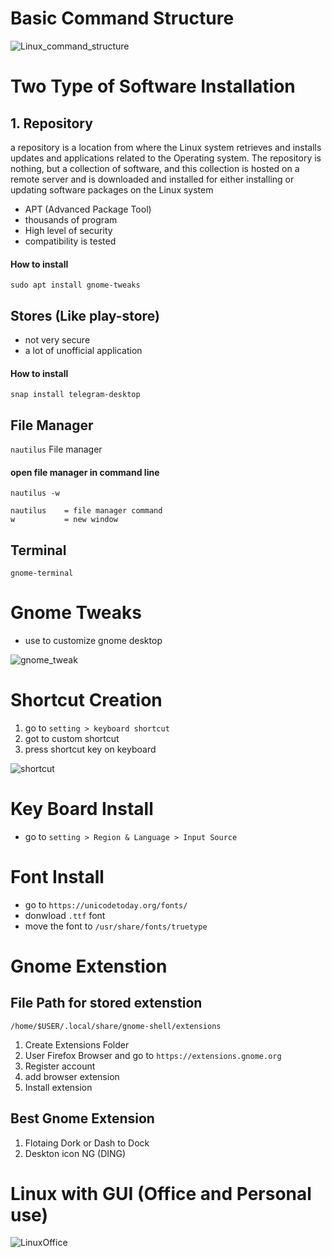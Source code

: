 # Basic Command Structure

![Linux_command_structure](../photo/command_structure.png)


# Two Type of Software Installation

## 1. Repository 


 a repository is a location from where the Linux system retrieves and installs updates and applications related to the Operating system. The repository is nothing, but a collection of software, and this collection is hosted on a remote server and is downloaded and installed for either installing or updating software packages on the Linux system


- APT (Advanced Package Tool)
- thousands of program
- High level of security
- compatibility is tested

#### How to install

```sudo apt install gnome-tweaks```








## Stores (Like play-store)

- not very secure
- a lot of unofficial application

#### How to install

```snap install telegram-desktop```















## File Manager 

`nautilus` File manager

#### open file manager in command line

`nautilus -w`

```
nautilus    = file manager command
w           = new window
```

## Terminal

`gnome-terminal` 


# Gnome Tweaks

- use to customize gnome desktop

![gnome_tweak](../photo/tweak.png)


# Shortcut Creation

1. go to ```setting > keyboard shortcut```
2. got to custom shortcut
3. press shortcut key on keyboard

![shortcut](../photo/shortcut.png)


# Key Board Install

- go to ```setting > Region & Language > Input Source```

# Font Install

- go to `https://unicodetoday.org/fonts/`
- donwload `.ttf` font
- move the font to `/usr/share/fonts/truetype`



# Gnome Extenstion

## File Path for stored extenstion

`/home/$USER/.local/share/gnome-shell/extensions`


1. Create Extensions Folder
2. User Firefox Browser and go to `https://extensions.gnome.org`
3. Register account
4. add browser extension
5. Install extension

## Best Gnome Extension

1. Flotaing Dork or Dash to Dock
2. Deskton icon NG (DING)


# Linux with GUI (Office and Personal use)

![LinuxOffice](../photo/office.png)


